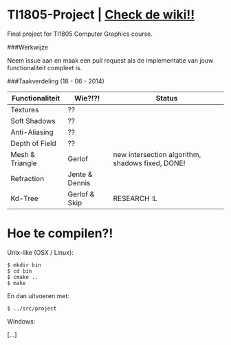 TI1805-Project | [Check de wiki!!](https://github.com/Balletie/TI1805-Project/wiki)
===================================================================================

Final project for TI1805 Computer Graphics course.

###Werkwijze

Neem issue aan en maak een pull request als de implementatie van
jouw functionaliteit compleet is.

###Taakverdeling (18 - 06 - 2014)

| Functionaliteit | Wie?!?!          | Status           |
| --------------- | ---------------- | ---------------- |
| Textures        | ??               |                  |
| Soft Shadows    | ??               |                  |
| Anti-Aliasing   | ??               |                  |
| Depth of Field  | ??               |                  |
| Mesh & Triangle | Gerlof | new intersection algorithm, shadows fixed, DONE! |
| Refraction      | Jente & Dennis   |                  |
| Kd-Tree         | Gerlof & Skip    | RESEARCH :L      |

Hoe te compilen?!
=================

Unix-like (OSX / Linux): 

````
$ mkdir bin
$ cd bin
$ cmake ..
$ make
````

En dan uitvoeren met:
````
$ ../src/project
````

Windows:

[...]
